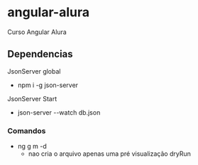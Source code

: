# angular-alura

Curso Angular Alura

## Dependencias

JsonServer global

- npm i -g json-server

JsonServer Start

- json-server --watch db.json

### Comandos

- ng g m -d
  - nao cria o arquivo apenas uma pré visualização dryRun
